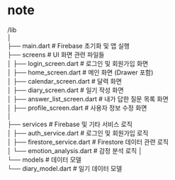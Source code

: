 # note

/lib <br>
│ <br>
├── main.dart                   # Firebase 초기화 및 앱 실행 <br>
├── screens                     # UI 화면 관련 파일들 <br>
│   ├── login_screen.dart        # 로그인 및 회원가입 화면 <br>
│   ├── home_screen.dart         # 메인 화면 (Drawer 포함) <br>
│   ├── calendar_screen.dart     # 달력 화면 <br>
│   ├── diary_screen.dart        # 일기 작성 화면 <br>
│   ├── answer_list_screen.dart  # 내가 답한 질문 목록 화면 <br>
│   ├── profile_screen.dart      # 사용자 정보 수정 화면 <br>
│ <br>
├── services                    # Firebase 및 기타 서비스 로직 <br>
│   ├── auth_service.dart        # 로그인 및 회원가입 로직 <br>
│   ├── firestore_service.dart   # Firestore 데이터 관련 로직 <br>
│   └── emotion_analysis.dart    # 감정 분석 로직
│ <br>
└── models                      # 데이터 모델 <br>
    └── diary_model.dart         # 일기 데이터 모델 <br>
